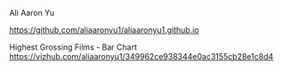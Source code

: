 Ali Aaron Yu

https://github.com/aliaaronyu1/aliaaronyu1.github.io  
  
Highest Grossing Films - Bar Chart
https://vizhub.com/aliaaronyu1/349962ce938344e0ac3155cb28e1c8d4

